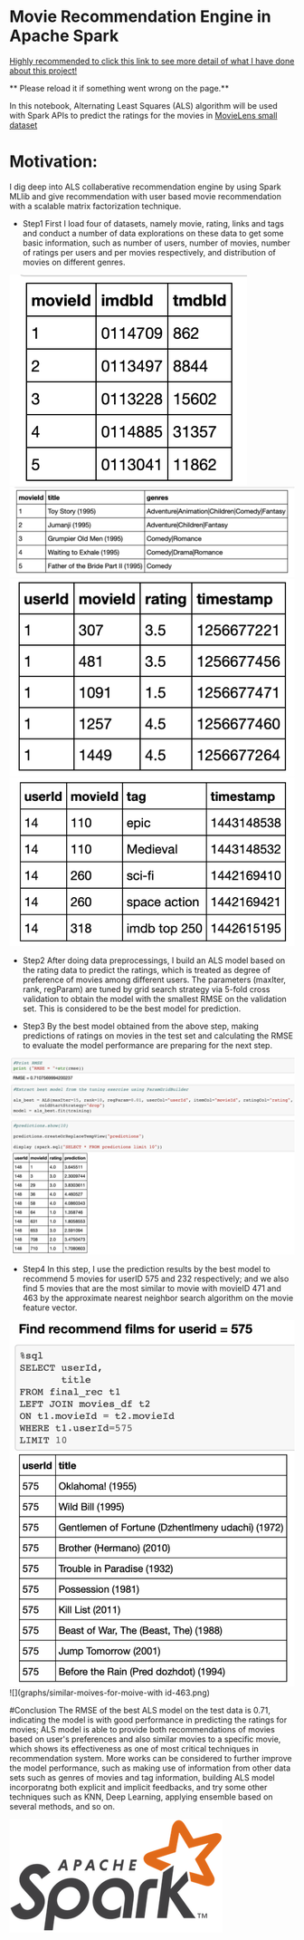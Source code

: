 # Movie Recommendation Engine in Apache Spark

<a href="https://github.com/joshlingy/Movie-Recommendation-Engine-in-Apache-Spark/blob/master/Movie Recommendation Engine in Apache Spark.ipynb">Highly recommended to click this link to see more detail of what I have done about this project!</a>


** Please reload it if something went wrong on the page.**


In this notebook, Alternating Least Squares (ALS) algorithm will be used with Spark APIs to predict the ratings for the movies in [MovieLens small dataset](https://grouplens.org/datasets/movielens/latest/)


# Motivation:
I dig deep into ALS collaberative recommendation engine by using Spark MLlib and give recommendation with user based movie recommendation with a scalable matrix factorization technique.

* Step1
First I load four of datasets, namely movie, rating, links and tags and conduct a number of data explorations on these data to get some basic information, such as number of users, number of movies, number of ratings per users and per movies respectively, and distribution of movies on different genres.

![](graphs/links_df.png)
![](graphs/movies_df.png)
![](graphs/ratings_df.png)
![](graphs/tags_df.png)

* Step2
After doing data preprocessings, I build an ALS model based on the rating data to predict the ratings, which is treated as degree of preference of movies among different users. The parameters (maxIter, rank, regParam) are tuned by grid search strategy via 5-fold cross validation to obtain the model with the smallest RMSE on the validation set. This is considered to be the best model for prediction.

* Step3
By the best model obtained from the above step, making predictions of ratings on movies in the test set and calculating the RMSE to evaluate the model performance are preparing for the next step.

![](graphs/RMSE.png)


* Step4
In this step, I use the prediction results by the best model to recommend 5 movies for userID 575 and 232 respectively; and we also find 5 movies that are the most similar to movie with movieID 471 and 463 by the approximate nearest neighbor search algorithm on the movie feature vector.

![](graphs/Find-recommend-films-for-userid-575.png)
![](graphs/similar-moives-for-moive-with id-463.png)

#Conclusion
The RMSE of the best ALS model on the test data is 0.71, indicating the model is with good performance in predicting the ratings for movies; ALS model is able to provide both recommendations of movies based on user's preferences and also similar movies to a specific movie, which shows its effectiveness as one of most critical techniques in recommendation system. More works can be considered to further improve the model performance, such as making use of information from other data sets such as genres of movies and tag information, building ALS model incorporatng both explicit and implicit feedbacks, and try some other techniques such as KNN, Deep Learning, applying ensemble based on several methods, and so on.


![](graphs/spark-logo-trademark.png)
